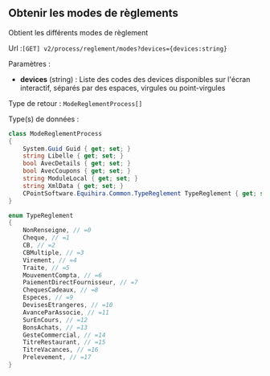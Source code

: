 ## <span id='listemodesreglements'>Obtenir les modes de règlements</span>

Obtient les différents modes de règlement

Url :`[GET] v2/process/reglement/modes?devices={devices:string}`

Paramètres : 

- **devices** (string) : Liste des codes des devices disponibles sur l'écran interactif, séparés par des espaces, virgules ou point-virgules

Type de retour : `ModeReglementProcess[]`

Type(s) de données :

```csharp
class ModeReglementProcess
{
	System.Guid Guid { get; set; }
	string Libelle { get; set; }
	bool AvecDetails { get; set; }
	bool AvecCoupons { get; set; }
	string ModuleLocal { get; set; }
	string XmlData { get; set; }
	CPointSoftware.Equihira.Common.TypeReglement TypeReglement { get; set; }
}

enum TypeReglement
{
	NonRenseigne, // =0
	Cheque, // =1
	CB, // =2
	CBMultiple, // =3
	Virement, // =4
	Traite, // =5
	MouvementCompta, // =6
	PaiementDirectFournisseur, // =7
	ChequesCadeaux, // =8
	Especes, // =9
	DevisesEtrangeres, // =10
	AvanceParAssocie, // =11
	SurEnCours, // =12
	BonsAchats, // =13
	GesteCommercial, // =14
	TitreRestaurant, // =15
	TitreVacances, // =16
	Prelevement, // =17
}

```

